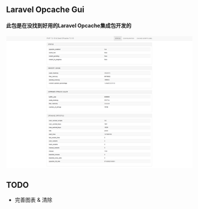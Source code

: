 ## Laravel Opcache Gui

#### 此包是在没找到好用的Laravel Opcache集成包开发的
![Screenshot](screenshot.png)

## TODO

- 完善图表 & 清除